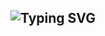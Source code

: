 <h2 href="https://git.io/typing-svg"><img src="https://readme-typing-svg.demolab.com?font=Fira+Code&pause=1000&color=FE347E&random=false&width=435&lines=This+is+Andrew+Coding+from+Vietnam!" alt="Typing SVG" /></h2>
